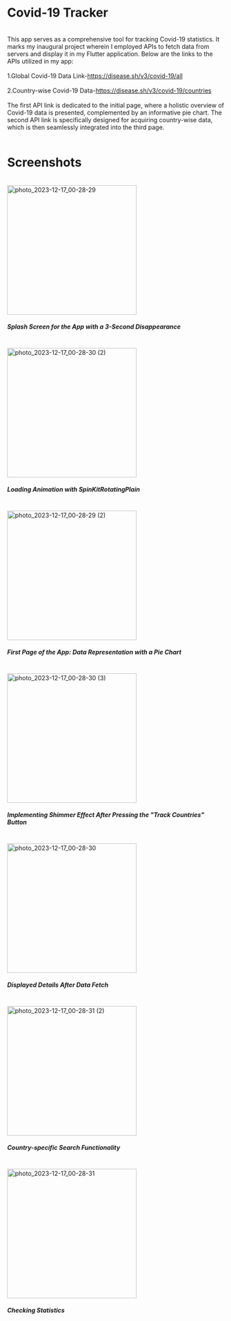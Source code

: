 # Covid-19 Tracker
<br>This app serves as a comprehensive tool for tracking Covid-19 statistics. It marks my inaugural project wherein I employed APIs to fetch data from servers and display it in my Flutter application. Below are the links to the APIs utilized in my app:</br>
<br>1.Global Covid-19 Data Link-https://disease.sh/v3/covid-19/all</br>
<br>2.Country-wise Covid-19 Data-https://disease.sh/v3/covid-19/countries</br>
<br>The first API link is dedicated to the initial page, where a holistic overview of Covid-19 data is presented, complemented by an informative pie chart. The second API link is specifically designed for acquiring country-wise data, which is then seamlessly integrated into the third page.</br>
<br><h1>Screenshots</h1></br>
<img src="https://github.com/Skull-7/covid_tracker/assets/109094090/ab898250-840b-46e2-8dac-255aa3cd3068" alt="photo_2023-12-17_00-28-29" width="300"/>
<br><h5><b>Splash Screen for the App with a 3-Second Disappearance</b></h5></br>
<img src="https://github.com/Skull-7/covid_tracker/assets/109094090/e3cdc5b6-63f5-416b-ae6e-19baeca187bc" alt="photo_2023-12-17_00-28-30 (2)" width="300"/>
<br><h5><b>Loading Animation with SpinKitRotatingPlain</b></h5></br>
<img src="https://github.com/Skull-7/covid_tracker/assets/109094090/253c6403-1254-4f2f-938c-a858628616f4" alt="photo_2023-12-17_00-28-29 (2)" width="300"/>
<br><h5><b>First Page of the App: Data Representation with a Pie Chart</b></h5></br>
<img src="https://github.com/Skull-7/covid_tracker/assets/109094090/5424f25f-a820-4445-a62d-c57ae200eea4" alt="photo_2023-12-17_00-28-30 (3)" width="300"/>
<br><h5><b>Implementing Shimmer Effect After Pressing the "Track Countries" Button</b></h5></br>
<img src="https://github.com/Skull-7/covid_tracker/assets/109094090/8efb9060-cb73-47eb-8bfd-0bbfc5f7e8b2" alt="photo_2023-12-17_00-28-30" width="300"/>
<br><h5><b>Displayed Details After Data Fetch</b></h5></br>
<img src="https://github.com/Skull-7/covid_tracker/assets/109094090/0a2f2364-cef4-469d-a0da-107d4b3244f2" alt="photo_2023-12-17_00-28-31 (2)" width="300"/>
<br><h5><b>Country-specific Search Functionality</b></h5></br>
<img src="https://github.com/Skull-7/covid_tracker/assets/109094090/4eb0a8ba-551c-448c-8fad-3e20aa9a5dd1" alt="photo_2023-12-17_00-28-31" width="300"/>
<br><h5><b>Checking Statistics</b></h5></br>

